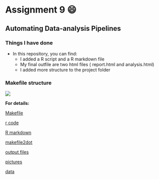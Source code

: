 # Assignment 9 :smile:
## Automating Data-analysis Pipelines

### Things I have done
- In this repository, you can find:
    * I added a R script and a R markdown file
    * My final outfile are two html files ( report.html and analysis.html)
    * I added more structure to the project folder

### Makefile structure
![](https://github.com/STAT545-UBC-students/hw09-Sukeysun/blob/master/pictures/makefile.png)
  
**For details:**

[Makefile](https://github.com/STAT545-UBC-students/hw09-Sukeysun/blob/master/Makefile)  

[r code](https://github.com/STAT545-UBC-students/hw09-Sukeysun/tree/master/r)

[R markdown](https://github.com/STAT545-UBC-students/hw09-Sukeysun/tree/master/rmd)

[makefile2dot](https://github.com/STAT545-UBC-students/hw09-Sukeysun/blob/master/python/makefile2dot.py)

[output files](https://github.com/STAT545-UBC-students/hw09-Sukeysun/tree/master/output-files)

[pictures](https://github.com/STAT545-UBC-students/hw09-Sukeysun/tree/master/pictures)

[data](https://github.com/STAT545-UBC-students/hw09-Sukeysun/tree/master/data)
